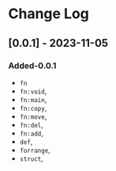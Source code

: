 # Change Log

## [0.0.1] - 2023-11-05

### Added-0.0.1

- `fn`
- `fn:void`,
- `fn:main`,
- `fn:copy`,
- `fn:move`,
- `fn:del`,
- `fn:add`,
- `def`,
- `forrange`,
- `struct`,
